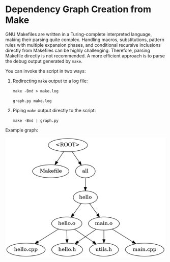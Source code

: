 # Dependency Graph Creation from Make

GNU Makefiles are written in a Turing-complete interpreted language, making their parsing quite complex. Handling macros, substitutions, pattern rules with multiple expansion phases, and conditional recursive inclusions directly from Makefiles can be highly challenging. Therefore, parsing Makefile directly is not recommended. A more efficient approach is to parse the debug output generated by `make`.

You can invoke the script in two ways:

1. Redirecting `make` output to a log file:

    `make -Bnd > make.log`

    `graph.py make.log`

2. Piping `make` output directly to the script:

    `make -Bnd | graph.py`

Example graph:

![example.png](example.png)

